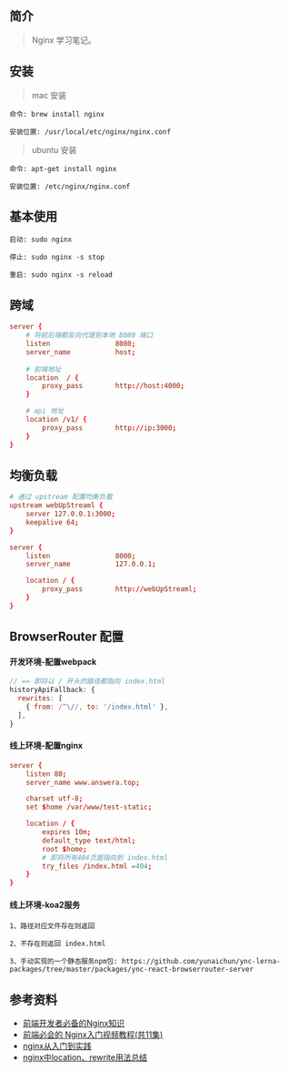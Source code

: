 ## 简介

> Nginx 学习笔记。

## 安装

> mac 安装

```text
命令: brew install nginx

安装位置: /usr/local/etc/nginx/nginx.conf
```

> ubuntu 安装

```text
命令: apt-get install nginx

安装位置: /etc/nginx/nginx.conf
```

## 基本使用

```text
启动: sudo nginx

停止: sudo nginx -s stop

重启: sudo nginx -s reload
```

## 跨域

```conf
server {
    # 将前后端都反向代理到本地 8080 端口
    listen                8080;
    server_name           host;
    
    # 前端地址
    location  / {
        proxy_pass        http://host:4000;
    }

    # api 地址
    location /v1/ {
        proxy_pass        http://ip:3000;
    }
}
```

## 均衡负载

```conf
# 通过 upstream 配置均衡负载
upstream webUpStreaml {
    server 127.0.0.1:3000;
    keepalive 64;
}

server {
    listen                8000;
    server_name           127.0.0.1;

    location / {
        proxy_pass        http://webUpStreaml;
    }
}
```

## BrowserRouter 配置

#### 开发环境-配置webpack

```js
// == 即将以 / 开头的路径都指向 index.html
historyApiFallback: {
  rewrites: [
    { from: /^\//, to: '/index.html' },
  ],
}
```

#### 线上环境-配置nginx

```conf
server {
    listen 80;
    server_name www.answera.top;

    charset utf-8;
    set $home /var/www/test-static;

    location / {
        expires 10m;
        default_type text/html;
        root $home;
        # 即将所有404页面指向到 index.html
        try_files /index.html =404;
    }
}
```

#### 线上环境-koa2服务


```text
1、路径对应文件存在则返回

2、不存在则返回 index.html

3、手动实现的一个静态服务npm包: https://github.com/yunaichun/ync-lerna-packages/tree/master/packages/ync-react-browserrouter-server
```

## 参考资料

- [前端开发者必备的Nginx知识](https://juejin.cn/post/6844903793918738440)
- [前端必会的 Nginx入门视频教程(共11集)](https://juejin.cn/post/6844903701459501070)
- [nginx从入门到实践](https://juejin.cn/post/6844903519003099149#heading-106)
- [nginx中location、rewrite用法总结](https://www.cnblogs.com/dadonggg/p/7797281.html)
